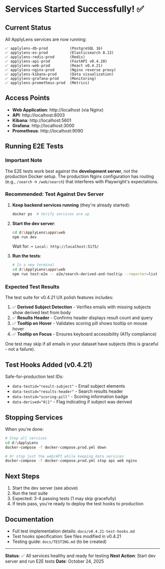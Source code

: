 # Services Started Successfully! ✅

## Current Status

All ApplyLens services are now running:

```
✅ applylens-db-prod          (PostgreSQL 16)
✅ applylens-es-prod          (Elasticsearch 8.13)
✅ applylens-redis-prod       (Redis)
✅ applylens-api-prod         (FastAPI v0.4.20)
✅ applylens-web-prod         (React v0.4.21)
✅ applylens-nginx-prod       (Nginx reverse proxy)
✅ applylens-kibana-prod      (Data visualization)
✅ applylens-grafana-prod     (Monitoring)
✅ applylens-prometheus-prod  (Metrics)
```

## Access Points

- **Web Application**: http://localhost (via Nginx)
- **API**: http://localhost:8003
- **Kibana**: http://localhost:5601
- **Grafana**: http://localhost:3000
- **Prometheus**: http://localhost:9090

## Running E2E Tests

### Important Note

The E2E tests work best against the **development server**, not the production Docker setup. The production Nginx configuration has routing (e.g., `/search` → `/web/search`) that interferes with Playwright's expectations.

### Recommended: Test Against Dev Server

1. **Keep backend services running** (they're already started):
   ```bash
   docker ps  # Verify services are up
   ```

2. **Start the dev server**:
   ```bash
   cd d:\ApplyLens\apps\web
   npm run dev
   ```

   Wait for: `➜ Local: http://localhost:5175/`

3. **Run the tests**:
   ```bash
   # In a new terminal
   cd d:\ApplyLens\apps\web
   npm run test:e2e -- e2e/search-derived-and-tooltip --reporter=list
   ```

### Expected Test Results

The test suite for v0.4.21 UX polish features includes:

1. ✅ **Derived Subject Detection** - Verifies emails with missing subjects show derived text from body
2. ✅ **Results Header** - Confirms header displays result count and query
3. ✅ **Tooltip on Hover** - Validates scoring pill shows tooltip on mouse hover
4. ✅ **Tooltip on Focus** - Ensures keyboard accessibility (A11y compliance)

One test may skip if all emails in your dataset have subjects (this is graceful - not a failure).

## Test Hooks Added (v0.4.21)

Safe-for-production test IDs:
- `data-testid="result-subject"` - Email subject elements
- `data-testid="results-header"` - Search results header
- `data-testid="scoring-pill"` - Scoring information badge
- `data-derived="0|1"` - Flag indicating if subject was derived

## Stopping Services

When you're done:

```bash
# Stop all services
cd d:\ApplyLens
docker-compose -f docker-compose.prod.yml down

# Or stop just the web/API while keeping data services
docker-compose -f docker-compose.prod.yml stop api web nginx
```

## Next Steps

1. Start the dev server (see above)
2. Run the test suite
3. Expected: 3-4 passing tests (1 may skip gracefully)
4. If tests pass, you're ready to deploy the test hooks to production

## Documentation

- Full test implementation details: `docs/v0.4.21-test-hooks.md`
- Test hooks specification: See files modified in v0.4.21
- Testing guide: `docs/TESTING.md` (to be created)

---

**Status**: ✅ All services healthy and ready for testing
**Next Action**: Start dev server and run E2E tests
**Date**: October 24, 2025
